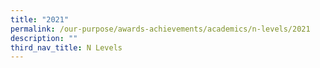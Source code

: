 ```yaml
---
title: "2021"
permalink: /our-purpose/awards-achievements/academics/n-levels/2021
description: ""
third_nav_title: N Levels
---
```

